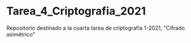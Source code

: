 # Tarea_4_Criptografia_2021

Repositorio destinado a la cuarta tarea de criptografía 1-2021, "Cifrado asimétrico"
